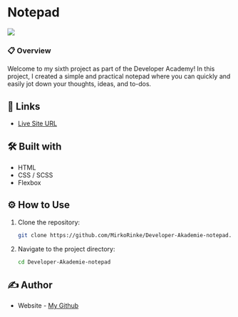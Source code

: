 # Notepad

![](https://raw.githubusercontent.com/MirkoRinke/notepad/main/preview.jpg)


### 📋 Overview

Welcome to my sixth project as part of the Developer Academy! In this project, I created a simple and practical notepad where you can quickly and easily jot down your thoughts, ideas, and to-dos.

## 🔗 Links

- [Live Site URL](https://majestic-buttercream-7505dd.netlify.app)


## 🛠️ Built with

- HTML
- CSS / SCSS
- Flexbox


## ⚙️ How to Use

1. Clone the repository:
   ```bash
   git clone https://github.com/MirkoRinke/Developer-Akademie-notepad.git
   ```

2. Navigate to the project directory:
   ```bash
   cd Developer-Akademie-notepad
   ```

## ✍️ Author

- Website - [My Github](https://github.com/MirkoRinke)
